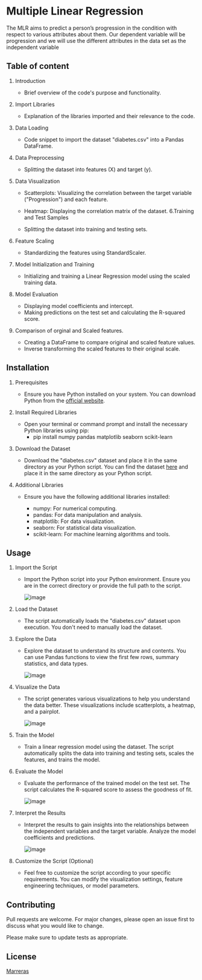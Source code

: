# Multiple Linear Regression

The MLR aims to predict a person’s progression in the condition with respect to various attributes about them. Our dependent variable will be progression and we will use the different attributes in the data set as the independent variable 

## Table of content 

1. Introduction

   * Brief overview of the code's purpose and functionality.

2. Import Libraries

   * Explanation of the libraries imported and their relevance to the code.

3. Data Loading
 
   * Code snippet to import the dataset "diabetes.csv" into a Pandas DataFrame.

4. Data Preprocessing

   * Splitting the dataset into features (X) and target (y).
5. Data Visualization

   * Scatterplots: Visualizing the correlation between the target variable ("Progression") and each feature.
   * Heatmap: Displaying the correlation matrix of the dataset.
6.Training and Test Samples

   * Splitting the dataset into training and testing sets.
7. Feature Scaling

   * Standardizing the features using StandardScaler.
     
8. Model Initialization and Training

   * Initializing and training a Linear Regression model using the scaled training data.

9. Model Evaluation

   * Displaying model coefficients and intercept.
   * Making predictions on the test set and calculating the R-squared score.

10. Comparison of orginal and Scaled features.

    * Creating a DataFrame to compare original and scaled feature values.
    * Inverse transforming the scaled features to their original scale.

## Installation

1. Prerequisites
   * Ensure you have Python installed on your system. You can download Python from the [official website](https://www.python.org).

2. Install Required Libraries
   * Open your terminal or command prompt and install the necessary Python libraries using pip:
     * pip install numpy pandas matplotlib seaborn scikit-learn
       
3. Download the Dataset
   * Download the "diabetes.csv" dataset and place it in the same directory as your Python script. You can find the dataset [here](https://raw.githubusercontent.com/Marreras/codingTasks/main/diabetes.csv) and place it in the same directory as your Python script.

4. Additional Libraries
   * Ensure you have the following additional libraries installed:

     * numpy: For numerical computing.
     * pandas: For data manipulation and analysis.
     * matplotlib: For data visualization.
     * seaborn: For statistical data visualization.
     * scikit-learn: For machine learning algorithms and tools.

## Usage

1. Import the Script
   * Import the Python script into your Python environment. Ensure you are in the correct directory or provide the full path to the script.
     
     ![image](https://github.com/Marreras/codingTasks/assets/163044537/ce36dc95-c977-4d5d-bb47-d86b4cce95d0)

2. Load the Dataset
   * The script automatically loads the "diabetes.csv" dataset upon execution. You don't need to manually load the dataset.

3. Explore the Data
   * Explore the dataset to understand its structure and contents. You can use Pandas functions to view the first few rows, summary statistics, and data types.
     
     ![image](https://github.com/Marreras/codingTasks/assets/163044537/bcb1833a-59cf-4229-af75-846d63ee0e66)

4. Visualize the Data
   * The script generates various visualizations to help you understand the data better. These visualizations include scatterplots, a heatmap, and a pairplot.

     ![image](https://github.com/Marreras/codingTasks/assets/163044537/02530ffa-752e-4a93-87d6-48082c976184)

5. Train the Model
   * Train a linear regression model using the dataset. The script automatically splits the data into training and testing sets, scales the features, and trains the model.

6. Evaluate the Model
   * Evaluate the performance of the trained model on the test set. The script calculates the R-squared score to assess the goodness of fit.

     ![image](https://github.com/Marreras/codingTasks/assets/163044537/20ee8721-7efc-4e16-b965-4e8b6d3ce883)

7. Interpret the Results
   * Interpret the results to gain insights into the relationships between the independent variables and the target variable. Analyze the model coefficients and predictions.

     ![image](https://github.com/Marreras/codingTasks/assets/163044537/d7aa2b40-78e7-41a4-9a41-96e3211f7a62)

8. Customize the Script (Optional)
   * Feel free to customize the script according to your specific requirements. You can modify the visualization settings, feature engineering techniques, or model parameters.

## Contributing

Pull requests are welcome. For major changes, please open an issue first
to discuss what you would like to change.

Please make sure to update tests as appropriate.

## License

[Marreras](https://github.com/Marreras/codingTasks.git)
